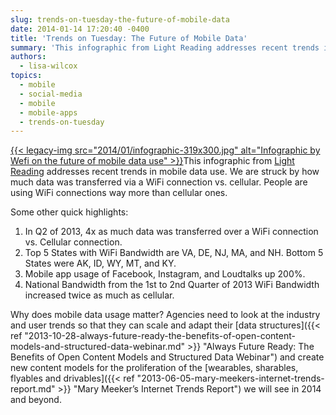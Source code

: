 ```yaml
---
slug: trends-on-tuesday-the-future-of-mobile-data
date: 2014-01-14 17:20:40 -0400
title: 'Trends on Tuesday: The Future of Mobile Data'
summary: 'This infographic from Light Reading addresses recent trends in mobile data use. We are struck by how much data was transferred via a WiFi connection vs. cellular. People are using WiFi connections way more than cellular ones. Some other quick highlights: In Q2'
authors:
  - lisa-wilcox
topics:
  - mobile
  - social-media
  - mobile
  - mobile-apps
  - trends-on-tuesday
---
```


[{{< legacy-img src="2014/01/infographic-319x300.jpg" alt="Infographic by Wefi on the future of mobile data use" >}}](https://s3.amazonaws.com/digitalgov/_legacy-img/2014/01/infographic.jpg)This infographic from [Light Reading](http://www.lightreading.com/document.asp?doc_id=705440) addresses recent trends in mobile data use. We are struck by how much data was transferred via a WiFi connection vs. cellular. People are using WiFi connections way more than cellular ones.

Some other quick highlights:

  1. In Q2 of 2013, 4x as much data was transferred over a WiFi connection vs. Cellular connection.
  2. Top 5 States with WiFi Bandwidth are VA, DE, NJ, MA, and NH. Bottom 5 States were AK, ID, WY, MT, and KY.
  3. Mobile app usage of Facebook, Instagram, and Loudtalks up 200%.
  4. National Bandwidth from the 1st to 2nd Quarter of 2013 WiFi Bandwidth increased twice as much as cellular.

Why does mobile data usage matter? Agencies need to look at the industry and user trends so that they can scale and adapt their [data structures]({{< ref "2013-10-28-always-future-ready-the-benefits-of-open-content-models-and-structured-data-webinar.md" >}} "Always Future Ready: The Benefits of Open Content Models and Structured Data Webinar") and create new content models for the proliferation of the [wearables, sharables, flyables and drivables]({{< ref "2013-06-05-mary-meekers-internet-trends-report.md" >}} "Mary Meeker’s Internet Trends Report") we will see in 2014 and beyond.